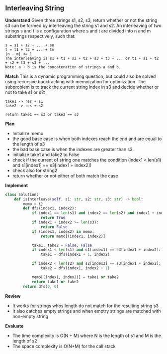 ## Interleaving String

**Understand**
Given three strings s1, s2, s3, return whether or not the string s3 can be formed by interleaving the string s1 and s2. An interleaving of two strings s and t is a configuration where s and t are divided into n and m substrings respectively, such that:

```
s = s1 + s2 + ... + sn
t = t1 + t2 + ... + tm
|n - m| <= 1
The interleaving is s1 + t1 + s2 + t2 + s3 + t3 + ... or t1 + s1 + t2 + s2 + t3 + s3 + ...
Note: a + b is the concatenation of strings a and b.
```

**Match**
This is a dynamic programming question, but could also be solved using recursive backtracking with memoization for optimization.
The subproblem is to track the current string index in s3 and decide whether or not to take s1 or s2:

```
take1 -> res + s1
take2 -> res + s2

return take1 == s3 or take2 == s3
```

**Plan**

- Initialize memo
- the good base case is when both indexes reach the end and are equal to the length of s3
- the bad base case is when the indexes are greater than s3
- initialize take1 and take2 to False
- check if the current of string one matches the condition (index1 < len(s1) and s1[index1] == s3[index1 + index2])
- check also for string2
- return whether or not either of both match the case

**Implement**

```py
class Solution:
    def isInterleave(self, s1: str, s2: str, s3: str) -> bool:
        memo = {}
        def dfs(index1, index2):
            if index1 == len(s1) and index2 == len(s2) and index1 + index2 == len(s3):
                return True
            if index1 + index2 >= len(s3):
                return False
            if (index1, index2) in memo:
                return memo[(index1, index2)]

            take1, take2 = False, False
            if index1 < len(s1) and s1[index1] == s3[index1 + index2]:
                take1 = dfs(index1 + 1, index2)

            if index2 < len(s2) and s2[index2] == s3[index1 + index2]:
                take2 = dfs(index1, index2 + 1)

            memo[(index1, index2)] = take1 or take2
            return take1 or take2
        return dfs(0, 0)
```

**Review**

- It works for strings whos length do not match for the resulting string s3
- It also catches empty strings and when emptry strings are matched with non-empty string

**Evaluate**

- The time complexity is O(N + M) where N is the length of s1 and M is the length of s2
- The space complexity is O(N+M) for the call stack
